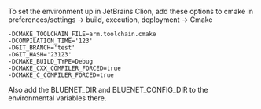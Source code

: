 To set the environment up in JetBrains Clion, add these options to cmake in preferences/settings -> build, execution, deployment -> Cmake

```
-DCMAKE_TOOLCHAIN_FILE=arm.toolchain.cmake
-DCOMPILATION_TIME='123'
-DGIT_BRANCH='test'
-DGIT_HASH='23123'
-DCMAKE_BUILD_TYPE=Debug
-DCMAKE_CXX_COMPILER_FORCED=true
-DCMAKE_C_COMPILER_FORCED=true
```

Also add the BLUENET_DIR and BLUENET_CONFIG_DIR to the environmental variables there.